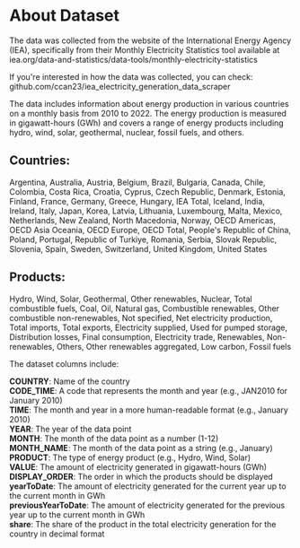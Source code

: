 # About Dataset
The data was collected from the website of the International Energy Agency (IEA), specifically from their Monthly Electricity Statistics tool available at iea.org/data-and-statistics/data-tools/monthly-electricity-statistics

If you're interested in how the data was collected, you can check: github.com/ccan23/iea_electricity_generation_data_scraper

The data includes information about energy production in various countries on a monthly basis from 2010 to 2022. The energy production is measured in gigawatt-hours (GWh) and covers a range of energy products including hydro, wind, solar, geothermal, nuclear, fossil fuels, and others.

## Countries:
Argentina, Australia, Austria, Belgium, Brazil, Bulgaria, Canada, Chile, Colombia, Costa Rica, Croatia, Cyprus, Czech Republic, Denmark, Estonia, Finland, France, Germany, Greece, Hungary, IEA Total, Iceland, India, Ireland, Italy, Japan, Korea, Latvia, Lithuania, Luxembourg, Malta, Mexico, Netherlands, New Zealand, North Macedonia, Norway, OECD Americas, OECD Asia Oceania, OECD Europe, OECD Total, People's Republic of China, Poland, Portugal, Republic of Turkiye, Romania, Serbia, Slovak Republic, Slovenia, Spain, Sweden, Switzerland, United Kingdom, United States

## Products:
Hydro, Wind, Solar, Geothermal, Other renewables, Nuclear, Total combustible fuels, Coal, Oil, Natural gas, Combustible renewables, Other combustible non-renewables, Not specified, Net electricity production, Total imports, Total exports, Electricity supplied, Used for pumped storage, Distribution losses, Final consumption, Electricity trade, Renewables, Non-renewables, Others, Other renewables aggregated, Low carbon, Fossil fuels

The dataset columns include:

**COUNTRY**: Name of the country  
**CODE_TIME**: A code that represents the month and year (e.g., JAN2010 for January 2010)  
**TIME**: The month and year in a more human-readable format (e.g., January 2010)  
**YEAR**: The year of the data point  
**MONTH**: The month of the data point as a number (1-12)  
**MONTH_NAME**: The month of the data point as a string (e.g., January)  
**PRODUCT**: The type of energy product (e.g., Hydro, Wind, Solar)  
**VALUE**: The amount of electricity generated in gigawatt-hours (GWh)  
**DISPLAY_ORDER**: The order in which the products should be displayed  
**yearToDate**: The amount of electricity generated for the current year up to the current month in GWh  
**previousYearToDate**: The amount of electricity generated for the previous year up to the current month in GWh  
**share**: The share of the product in the total electricity generation for the country in decimal format  
